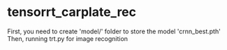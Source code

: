 # tensorrt_carplate_rec
First, you need to create 'model/' folder to store the model 'crnn_best.pth'
Then, running trt.py for image recognition